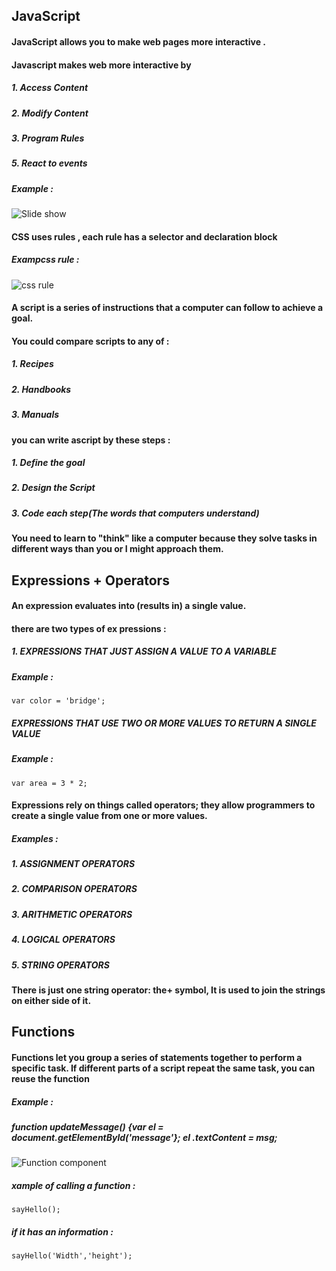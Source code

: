 ## JavaScript
#### JavaScript allows you to make web pages more interactive .

#### Javascript makes web more interactive by 
##### 1. Access Content
##### 2. Modify Content
##### 3. Program Rules
##### 5. React to events

##### Example :
![Slide show](https://www.cssscript.com/wp-content/uploads/2016/04/Slideshow.js.jpg)

#### CSS uses rules , each rule has a selector and declaration block
##### Exampcss rule : 
![css rule](https://www.w3schools.com/whatis/img_selector.gif)

#### A script is a series of instructions that a computer can follow to achieve a goal.

#### You could compare scripts to any of :
##### 1. Recipes
##### 2. Handbooks
##### 3. Manuals

#### you can write ascript by these steps : 
##### 1. Define the goal
##### 2. Design the Script 
##### 3. Code each step(The words that computers understand)

#### You need to learn to "think" like a computer because they solve tasks in different ways than you or I might approach them. 


## Expressions + Operators
#### An expression evaluates into (results in) a single value.
#### there are two types of ex pressions :
##### 1. EXPRESSIONS THAT JUST ASSIGN A VALUE TO A VARIABLE
##### Example :
 `var color = 'bridge';`
##### EXPRESSIONS THAT USE TWO OR MORE VALUES TO RETURN A SINGLE VALUE 
##### Example : 
`var area = 3 * 2;`

#### Expressions rely on things called operators; they allow programmers to create a single value from one or more values. 

##### Examples : 
##### 1. ASSIGNMENT OPERATORS 
##### 2. COMPARISON OPERATORS
##### 3. ARITHMETIC OPERATORS 
##### 4. LOGICAL OPERATORS
##### 5. STRING OPERATORS

#### There is just one string operator: the+ symbol, It is used to join the strings on either side of it. 

## Functions 
#### Functions let you group a series of statements together to perform a specific task. If different parts of a script repeat the same task, you can reuse the function

##### Example : 
##### *function updateMessage() {var el = document.getElementByld('message'}; el .textContent = msg;*

![Function component](https://res.cloudinary.com/practicaldev/image/fetch/s--OKK_5-yp--/c_limit%2Cf_auto%2Cfl_progressive%2Cq_auto%2Cw_880/https://raddevon.com/wp-content/uploads/2019/07/function-declaration-diagram-1024x282.png)

##### xample of calling a function :
`sayHello();`
##### if it has an information :
`sayHello('Width','height');`


